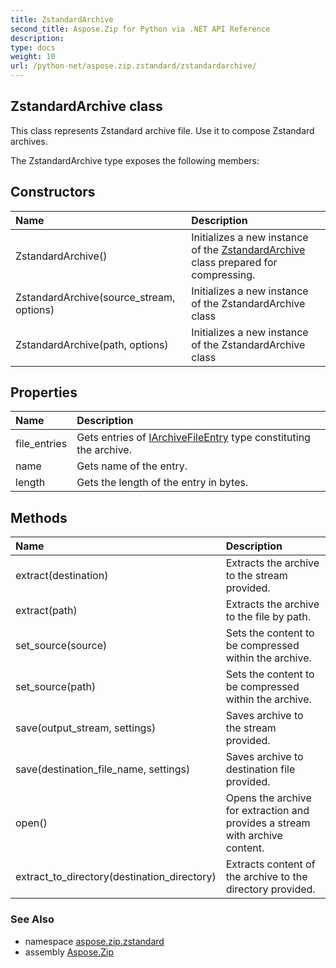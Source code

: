 ```yaml
---
title: ZstandardArchive
second_title: Aspose.Zip for Python via .NET API Reference
description: 
type: docs
weight: 10
url: /python-net/aspose.zip.zstandard/zstandardarchive/
---
```


## ZstandardArchive class

This class represents Zstandard archive file. Use it to compose Zstandard archives.

The ZstandardArchive type exposes the following members:
## Constructors
| Name | Description |
| :- | :- |
|ZstandardArchive()|Initializes a new instance of the [ZstandardArchive](/zip/python-net/aspose.zip.zstandard/zstandardarchive/) class prepared for compressing.|
|ZstandardArchive(source_stream, options)|Initializes a new instance of the ZstandardArchive class|
|ZstandardArchive(path, options)|Initializes a new instance of the ZstandardArchive class|
## Properties
| Name | Description |
| :- | :- |
|file_entries|Gets entries of [IArchiveFileEntry](/zip/python-net/aspose.zip/iarchivefileentry/) type constituting the archive.|
|name|Gets name of the entry.|
|length|Gets the length of the entry in bytes.|
## Methods
| Name | Description |
| :- | :- |
|extract(destination)|Extracts the archive to the stream provided.|
|extract(path)|Extracts the archive to the file by path.|
|set_source(source)|Sets the content to be compressed within the archive.|
|set_source(path)|Sets the content to be compressed within the archive.|
|save(output_stream, settings)|Saves archive to the stream provided.|
|save(destination_file_name, settings)|Saves archive to destination file provided.|
|open()|Opens the archive for extraction and provides a stream with archive content.|
|extract_to_directory(destination_directory)|Extracts content of the archive to the directory provided.|

### See Also

* namespace [aspose.zip.zstandard](/zip/python-net/aspose.zip.zstandard/)
* assembly [Aspose.Zip](/zip/python-net/)

